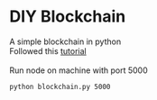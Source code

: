 # DIY Blockchain
A simple blockchain in python\
Followed this [tutorial](https://hackernoon.com/learn-blockchains-by-building-one-117428612f46)
<br></br>
Run node on machine with port 5000
```cmd
python blockchain.py 5000
```